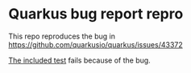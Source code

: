 # Quarkus bug report repro

This repo reproduces the bug in https://github.com/quarkusio/quarkus/issues/43372

[The included test](./src/test/java/org/example/ExampleResourceTest.java) fails because of the bug.